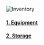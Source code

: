 ![Inventory](https://github.com/yolong1020/EldenRing/assets/87303898/f6812ab4-5d8a-4001-98ec-545a0264dac5)
#### [1. Equipment](https://github.com/yolong1020/EldenRing/blob/main/Overviews/UI/Inventory/Inventory%20-%20Equipment.md)
#### [2. Storage](https://github.com/yolong1020/EldenRing/blob/main/Overviews/UI/Inventory/Inventory%20-%20Storage.md)

